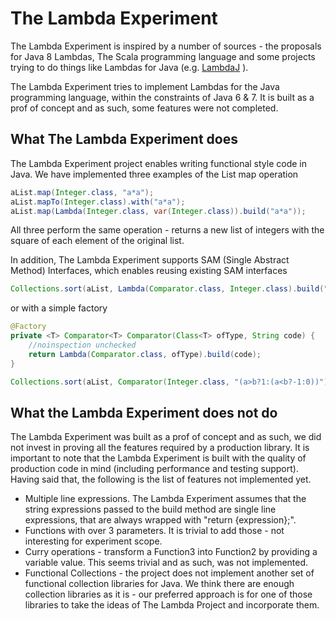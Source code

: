 # The Lambda Experiment

The Lambda Experiment is inspired by a number of sources - the proposals for Java 8 Lambdas, The Scala programming language
and some projects trying to do things like Lambdas for Java (e.g. [LambdaJ](http://code.google.com/p/lambdaj/) ).

The Lambda Experiment tries to implement Lambdas for the Java programming language, within the constraints of Java 6 & 7.
It is built as a prof of concept and as such, some features were not completed.

## What The Lambda Experiment does

The Lambda Experiment project enables writing functional style code in Java. We have implemented three examples of the List map operation

```java
aList.map(Integer.class, "a*a");
aList.mapTo(Integer.class).with("a*a");
aList.map(Lambda(Integer.class, var(Integer.class)).build("a*a"));
```

All three perform the same operation - returns a new list of integers with the square of each element of the original list.

In addition, The Lambda Experiment supports SAM (Single Abstract Method) Interfaces, which enables reusing existing SAM interfaces

```java
Collections.sort(aList, Lambda(Comparator.class, Integer.class).build("(a>b?1:(a<b?-1:0))"));
```

or with a simple factory

```java
@Factory
private <T> Comparator<T> Comparator(Class<T> ofType, String code) {
    //noinspection unchecked
    return Lambda(Comparator.class, ofType).build(code);
}

Collections.sort(aList, Comparator(Integer.class, "(a>b?1:(a<b?-1:0))"));
```

## What the Lambda Experiment does not do

The Lambda Experiment was built as a prof of concept and as such, we did not invest in proving all the features required
by a production library. It is important to note that the Lambda Experiment is built with the quality of production code
in mind (including performance and testing support). Having said that, the following is the list of features not implemented
yet.

+ Multiple line expressions. The Lambda Experiment assumes that the string expressions passed to the build method
  are single line expressions, that are always wrapped with "return {expression};".
+ Functions with over 3 parameters. It is trivial to add those - not interesting for experiment scope.
+ Curry operations - transform a Function3 into Function2 by providing a variable value. This seems trivial and as such,
  was not implemented.
+ Functional Collections - the project does not implement another set of functional collection libraries for Java. We think
  there are enough collection libraries as it is - our preferred approach is for one of those libraries to take the ideas of
  The Lambda Project and incorporate them.

